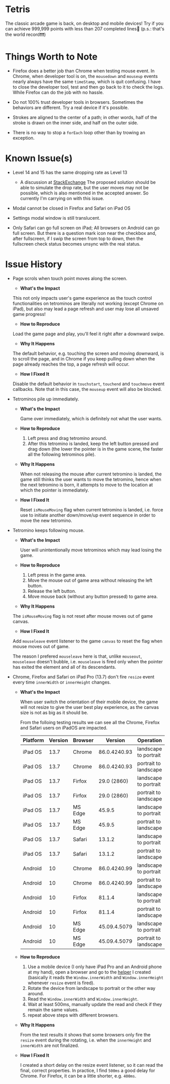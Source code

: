 # Tetris

The classic arcade game is back, on desktop and mobile devices! Try if you can achieve 999,999 points with less than 207 completed lines🤪 (p.s.: that's the world record❗❗❗)

# Things Worth to Note

- Firefox does a better job than Chrome when testing mouse event. In Chrome, when developer tool is on, the `mousedown` and `mouseup` events nearly always have the same `timeStamp`, which is quit confusing. I have to close the developer tool, test and then go back to it to check the logs. While Firefox can do the job with no hassle.

- Do not 100% trust developer tools in browsers. Sometimes the behaviors are different. Try a real device if it's possible.

- Strokes are aligned to the center of a path; in other words, half of the stroke is drawn on the inner side, and half on the outer side.

- There is no way to stop a `forEach` loop other than by trowing an exception.

# Known Issue(s)

- Level 14 and 15 has the same dropping rate as Level 13
   + A discussion at [StackExchange](https://gamedev.stackexchange.com/questions/159835/understanding-tetris-speed-curve)
      The proposed solution should be able to simulate the drop rate, but the user moves may not be possible, which is also mentioned in the accepted answer. So currently I'm carrying on with this issue.

- Modal cannot be closed in Firefox and Safari on iPad OS

- Settings modal window is still translucent.

- Only Safari can go full screen on iPad; All browsers on Android can go full screen. But there is a question mark icon near the checkbox and, after fullscreen, if I swip the screen from top to down, then the fullscreen check status becomes unsync with the real status.

# Issue History

- Page scrols when touch point moves along the screen.
   + **What's the Impact**
   
   This not only impacts user's game experience as the touch control functionalities on tetrominos are literally not working (except Chrome on iPad), but also may lead a page refresh and user may lose all unsaved game progress!
   
   + **How to Reproduce**
   
   Load the game page and play, you'll feel it right after a downward swipe.
   
   + **Why It Happens**
   
   The default behavior, e.g. touching the screen and moving downward, is to scroll the page, and in Chrome if you keep pulling down when the page already reaches the top, a page refresh will occur.
   
   + **How I Fixed It**
   
   Disable the default behavior in `touchstart`, `touchend` and `touchmove` event callbacks. Note that in this case, the `mouseup` event will also be blocked.
   
- Tetrominos pile up immediately.
   + **What's the Impact**
   
      Game over immediately, which is definitely not what the user wants.
   
   + **How to Reproduce**
   
      1. Left press and drag tetromino around.
      2. After this tetromino is landed, keep the left button pressed and drag down (the lower the pointer is in the game scene, the faster all the following tetrominos pile).
   
   + **Why It Happens**
   
      When not releasing the mouse after current tetromino is landed, the game still thinks the user wants to move the tetromino, hence when the next tetromino is born, it attempts to move to the location at which the pointer is immediately.
   
   + **How I Fixed It**
   
      Reset `isMouseMoving` flag when current tetromino is landed, i.e. force use to initiate another down/move/up event sequence in order to move the new tetromino.

- Tetromino keeps following mouse.
   + **What's the Impact**
   
      User will unintentionally move tetrominos which may lead losing the game.
   
   + **How to Reproduce**

      1. Left press in the game area.
      2. Move the mouse out of game area without releasing the left button.
      3. Release the left button.
      4. Move mouse back (without any button pressed) to game area.

   + **Why It Happens**
   
   The `isMouseMoving` flag is not reset after mouse moves out of game canvas.
   
   + **How I Fixed It**
   
   Add `mouseleave` event listener to the game `canvas` to reset the flag when mouse moves out of game.

   The reason I prefered `mouseleave` here is that, unlike `mouseout`, `mouseleave` doesn't bubble, i.e. `mouseleave` is fired only when the pointer has exited the element and all of its descendants.

- Chrome, Firefox and Safari on iPad Pro (13.7) don't fire `resize` event every time `innerWidth` or `innerHeight` changes.
   + **What's the Impact**

      When user switch the orientation of their mobile device, the game will not resize to give the user best play experience, as the canvas size is not as big as it should be.

      From the folloing testing results we can see all the Chrome, Firefox and Safari users on iPadOS are impacted.

      | Platform | Version | Browser | Version      | Operation             | Result |
      |----------|---------|---------|--------------|-----------------------|:------:|
      | iPad OS  | 13.7    | Chrome  | 86.0.4240.93 | landscape to portrait | ❌     |
      | iPad OS  | 13.7    | Chrome  | 86.0.4240.93 | portrait to landscape | ❌     |
      | iPad OS  | 13.7    | Firfox  | 29.0 (2860)  | landscape to portrait | ✅     |
      | iPad OS  | 13.7    | Firfox  | 29.0 (2860)  | portrait to landscape | ❌     |
      | iPad OS  | 13.7    | MS Edge | 45.9.5       | landscape to portrait | ✅     |
      | iPad OS  | 13.7    | MS Edge | 45.9.5       | portrait to landscape | ✅     |
      | iPad OS  | 13.7    | Safari  | 13.1.2       | landscape to portrait | ❌     |
      | iPad OS  | 13.7    | Safari  | 13.1.2       | portrait to landscape | ✅     |
      | Android  | 10      | Chrome  | 86.0.4240.99 | landscape to portrait | ✅     |
      | Android  | 10      | Chrome  | 86.0.4240.99 | portrait to landscape | ✅     |
      | Android  | 10      | Firfox  | 81.1.4       | landscape to portrait | ✅     |
      | Android  | 10      | Firfox  | 81.1.4       | portrait to landscape | ✅     |
      | Android  | 10      | MS Edge | 45.09.4.5079 | landscape to portrait | ✅     |
      | Android  | 10      | MS Edge | 45.09.4.5079 | portrait to landscape | ✅     |

   + **How to Reproduce**

      1. Use a mobile device (I only have iPad Pro and an Android phone at my hand), open a browser and go to the [helper](https://webtool.netlify.app/) I created (basically it reads the `Window.innerWidth` and `Window.innerHeight` whenever `resize` event is fired). 
      2. Rotate the device from landscape to portrait or the other way around.
      3. Read the `Window.innerWidth` and `Window.innerHeight`.
      4. Wait at least 500ms, manually update the read and check if they remain the same values.
      5. repeat above steps with different browsers.

   + **Why It Happens**

      From the test results it shows that some browsers only fire the `resize` event during the rotating, i.e. when the `innerHeight` and `innerWidth` are not finalized.

   + **How I Fixed It**
   
      I created a short delay on the resize event listener, so it can read the final, correct properties. In practice, I find `500ms` a good delay for Chrome. For Firefox, it can be a little shorter, e.g. `400ms`.
